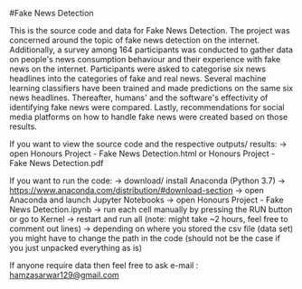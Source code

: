 #Fake News Detection

This is the source code and data for Fake News Detection. The project was concerned around the topic of fake news detection on the internet. Additionally, a survey among 164 participants was conducted to gather data on people's news consumption behaviour and their experience with fake news on the internet. Participants were asked to categorise six news headlines into the categories of fake and real news. Several machine learning classifiers have been trained and made predictions on the same six news headlines. Thereafter, humans' and the software's effectivity of identifying fake news were compared. Lastly, recommendations for social media platforms on how to handle fake news were created based on those results.

If you want to view the source code and the respective outputs/ results:
-> open Honours Project - Fake News Detection.html
or Honours Project - Fake News Detection.pdf

If you want to run the code:
	-> download/ install Anaconda (Python 3.7) -> https://www.anaconda.com/distribution/#download-section
	-> open Anaconda and launch Jupyter Notebooks
	-> open Honours Project - Fake News Detection.ipynb
	-> run each cell manually by pressing the RUN button or go to Kernel -> restart and run all (note: might take ~2 hours, feel free to comment out lines)
	-> depending on where you stored the csv file (data set) you might have to change the path in the code (should not be the case if you just unpacked everything as is)


If anyone require data then feel free to ask 
e-mail : hamzasarwar129@gmail.com
